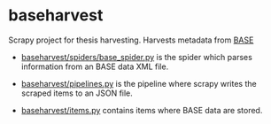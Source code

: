 # baseharvest

Scrapy project for thesis harvesting. Harvests metadata from [BASE](http://base-search.net/)

- [baseharvest/spiders/base_spider.py](baseharvest/spiders/base_spider.py) is the spider which parses information from an BASE data XML file.

- [baseharvest/pipelines.py](baseharvest/pipelines.py) is the pipeline where scrapy writes the scraped items to an JSON file.

- [baseharvest/items.py](baseharvest/items.py) contains items where BASE data are stored.
